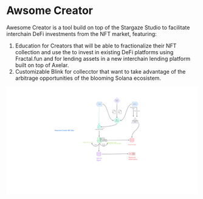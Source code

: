 # Awsome Creator
Awesome Creator is a tool build on top of the Stargaze Studio to facilitate interchain DeFi investments from the NFT market, featuring:
1) Education for Creators that will be able to fractionalize their NFT collection and use the to invest in existing DeFi platforms using Fractal.fun and for lending assets in a new interchain lending platform built on top of Axelar.
2) Customizable Blink for collecctor that want to take advantage of the arbitrage opportunities of the blooming Solana ecosistem.

![Idea-IBC](https://github.com/jilt/awesome-creator/blob/main/Awesome-creator.png)
